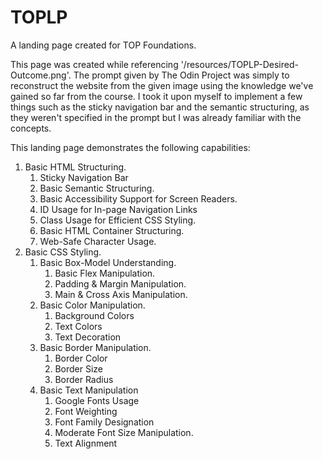 # TOPLP

A landing page created for TOP Foundations.

This page was created while referencing '/resources/TOPLP-Desired-Outcome.png'.
The prompt given by The Odin Project was simply to reconstruct the website from the given image
using the knowledge we've gained so far from the course. I took it upon myself to implement
a few things such as the sticky navigation bar and the semantic structuring, as they weren't
specified in the prompt but I was already familiar with the concepts.

This landing page demonstrates the following capabilities:

1. Basic HTML Structuring.
   1. Sticky Navigation Bar
   2. Basic Semantic Structuring.
   3. Basic Accessibility Support for Screen Readers.
   4. ID Usage for In-page Navigation Links
   5. Class Usage for Efficient CSS Styling.
   6. Basic HTML Container Structuring.
   7. Web-Safe Character Usage.
2. Basic CSS Styling.
   1. Basic Box-Model Understanding.
      1. Basic Flex Manipulation.
      2. Padding & Margin Manipulation.
      3. Main & Cross Axis Manipulation.
   2. Basic Color Manipulation.
      1. Background Colors
      2. Text Colors
      3. Text Decoration
   3. Basic Border Manipulation.
      1. Border Color
      2. Border Size
      3. Border Radius
   4. Basic Text Manipulation
      1. Google Fonts Usage
      2. Font Weighting
      3. Font Family Designation
      4. Moderate Font Size Manipulation.
      5. Text Alignment
